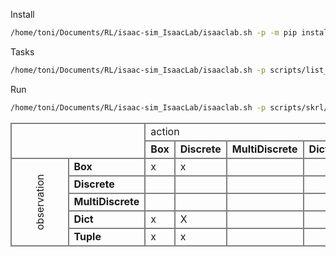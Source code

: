 Install

```bash
/home/toni/Documents/RL/isaac-sim_IsaacLab/isaaclab.sh -p -m pip install -e exts/direct_spaces_showcase
```
Tasks

```bash
/home/toni/Documents/RL/isaac-sim_IsaacLab/isaaclab.sh -p scripts/list_envs.py
```

Run

```bash
/home/toni/Documents/RL/isaac-sim_IsaacLab/isaaclab.sh -p scripts/skrl/train.py --task Spaces-Box-Box-Cartpole-Direct-v0
```

<style type="text/css">
    table {
        width: 100%;
    }
    td {
        border-color: gray;
        border-style: solid;
        border-width: 2px;
    }
    .rot90 {
        transform: rotate(-90deg);
        margin: 0;
        padding: 0;
    }
</style>
<table class="tg">
<tbody>
  <tr>
    <td colspan="2" rowspan="2"></td>
    <td colspan="5">action</td>
  </tr>
  <tr>
    <td><strong>Box</strong></td>
    <td><strong>Discrete</strong></td>
    <td><strong>MultiDiscrete</strong></td>
    <td><strong>Dict</strong></td>
    <td><strong>Tuple</strong></td>
  </tr>
  <tr>
    <td class="rot90", rowspan="5">observation</td>
    <td><strong>Box</strong></td>
    <td>x</td>
    <td>x</td>
    <td></td>
    <td></td>
    <td></td>
  </tr>
  <tr>
    <td><strong>Discrete</strong></td>
    <td></td>
    <td></td>
    <td></td>
    <td></td>
    <td></td>
  </tr>
  <tr>
    <td><strong>MultiDiscrete</strong></td>
    <td></td>
    <td></td>
    <td></td>
    <td></td>
    <td></td>
  </tr>
  <tr>
    <td><strong>Dict</strong></td>
    <td>x</td>
    <td>X</td>
    <td></td>
    <td></td>
    <td></td>
  </tr>
  <tr>
    <td><strong>Tuple</strong></td>
    <td>x</td>
    <td>x</td>
    <td></td>
    <td></td>
    <td></td>
  </tr>
</tbody></table>
